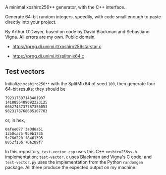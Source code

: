 A minimal xoshiro256** generator, with the C++ <random> interface.

Generate 64-bit random integers, speedily, with code small enough to
paste directly into your project.

By Arthur O'Dwyer, based on code by David Blackman and Sebastiano Vigna.
All errors are my own.
Public domain.

* https://prng.di.unimi.it/xoshiro256starstar.c

* https://prng.di.unimi.it/splitmix64.c

## Test vectors

Initialize `xoshiro256**` with the SplitMix64 of seed `100`, then
generate four 64-bit results; they should be

    792317387143481937
    1418856489092323125
    6662743737787356053
    9823178768685107703

or, in hex,

    0afee077'3a0d8a51
    13b0ca75'9b9b1735
    5c76d220'f8461395
    8852f10b'70a289f7

In this repository, `test-vector.cpp` uses this C++ `xoshiro256ss.h` implementation;
`test-vector.c` uses Blackman and Vigna's C code; and `test-vector.py` uses the
implementation from the Python `randomgen` package. All three produce the expected
output on my machine.
